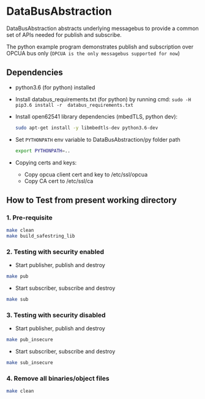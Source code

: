 # DataBusAbstraction

DataBusAbstraction abstracts underlying messagebus to provide a common set of APIs needed for publish and subscribe.

The python example program demonstrates publish and subscription over OPCUA bus only (`OPCUA is the only messagebus supported for now`)

## Dependencies

* python3.6 (for python) installed
* Install databus_requirements.txt (for python) by running cmd: `sudo -H pip3.6 install -r  databus_requirements.txt`
* Install open62541 library dependencies (mbedTLS, python dev):

  ```sh
  sudo apt-get install -y libmbedtls-dev python3.6-dev
  ```

* Set `PYTHONPATH` env variable to DataBusAbstraction/py folder path

  ```sh
  export PYTHONPATH=..
  ```

* Copying certs and keys:
  * Copy opcua client cert and key to /etc/ssl/opcua
  * Copy CA cert to /etc/ssl/ca

## How to Test from present working directory

### 1. Pre-requisite

  ```sh
  make clean
  make build_safestring_lib
  ```

### 2. Testing with security enabled

* Start publisher, publish and destroy

```sh
make pub
```

* Start subscriber, subscribe and destroy

```sh
make sub
```

### 3. Testing with security disabled

* Start publisher, publish and destroy

```sh
make pub_insecure
```

* Start subscriber, subscribe and destroy

```sh
make sub_insecure
```

### 4. Remove all binaries/object files

```sh
make clean
```
